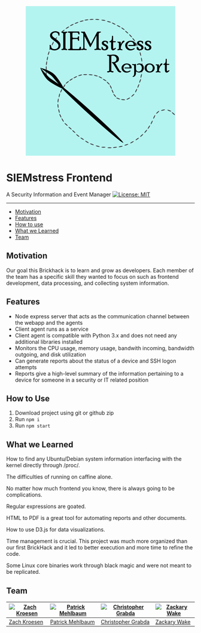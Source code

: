 <div align="center">
	<img src="https://raw.githubusercontent.com/Siemstress/frontend/main/siemstress/src/assets/readmeLogo.png" alt="SIEMstress"/>
</div>

# SIEMstress Frontend
A Security Information and Event Manager
[![License: MIT](https://img.shields.io/badge/License-MIT-yellow.svg)](https://opensource.org/licenses/MIT)

---

<!-- TOC -->

- [Motivation](#motivation)
- [Features](#features)
- [How to use](#how-to-use)
- [What we Learned](#what-we-learned)
- [Team](#team)

<!-- /TOC -->

## Motivation

Our goal this Brickhack is to learn and grow as developers. Each member of the team has a specific skill they wanted to focus on such as frontend development, data processing, and collecting system information. 

## Features

- Node express server that acts as the communication channel between the webapp and the agents
- Client agent runs as a service
- Client agent is compatible with Python 3.x and does not need any additional libraries installed
- Monitors the CPU usage, memory usage, bandwith incoming, bandwidth outgoing, and disk utilization
- Can generate reports about the status of a device and SSH logon attempts
- Reports give a high-level summary of the information pertaining to a device for someone in a security or IT related position

## How to Use

1. Download project using git or github zip
2. Run `npm i`
3. Run `npm start`

## What we Learned

How to find any Ubuntu/Debian system information interfacing with the kernel directly through /proc/.

The difficulties of running on caffine alone.

No matter how much frontend you know, there is always going to be complications.

Regular expressions are goated.

HTML to PDF is a great tool for automating reports and other documents.

How to use D3.js for data visualizations.

Time management is crucial. This project was much more organized than our first BrickHack and it led to better execution and more time to refine the code.

Some Linux core binaries work through black magic and were not meant to be replicated.



## Team

| [![Zach Kroesen](https://github.com/GlitchyCzE.png?size=100)](https://github.com/GlitchyCzE) | [![Patrick Mehlbaum](https://github.com/pmehlb.png?size=100)](https://github.com/pmehlb) | [![Christopher Grabda](https://github.com/CGrabda.png?size=100)](https://github.com/CGrabda) | [![Zackary Wake](https://github.com/zjw4373.png?size=100)](https://github.com/zjw4373) |
|---|---|---|---|
| [Zach Kroesen](https://zachkroesen.com/) | [Patrick Mehlbaum](https://patrickm.xyz/) | [Christopher Grabda](https://www.linkedin.com/in/christopher-grabda/)| [Zackary Wake](https://www.linkedin.com/in/zackary-wake-4156441b5/) |
